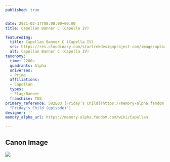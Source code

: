 ```yaml
---
published: true


date: 2021-02-17T08:00:00+00:00
title: Capellan Banner C (Capella IV)

featuredImg:
  title: Capellan Banner C (Capella IV)
  src: https://res.cloudinary.com/startrekdesignproject-com/image/upload/v1613604653/CapellaBannerC.png
  alt: Capellan Banner C (Capella IV)
taxonomy:
  time: 2200s
  quadrants: Alpha
  universes:
  - Prime
  affiliations:
  - Capellan
  types:
  - Flag/Banner
  franchise: TOS
primary_reference: S02E03 [Friday’s Child](https://memory-alpha.fandom.com/wiki/Friday%27s_Child_(episode)
  "Friday's Child (episode)")
designer: ''
memory_alpha_url: https://memory-alpha.fandom.com/wiki/Capellan

---
```

## Canon Image

![](https://res.cloudinary.com/startrekdesignproject-com/image/upload/v1613604653/_060.jpg)